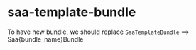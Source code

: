 # saa-template-bundle
To have new bundle, we should replace `SaaTemplateBundle` ==> Saa{bundle_name}Bundle

